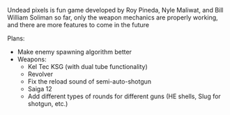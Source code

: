 Undead pixels is fun game developed by Roy Pineda, Nyle Maliwat, and Bill William Soliman
so far, only the weapon mechanics are properly working, and there are more features to come in the future


Plans:
- Make enemy spawning algorithm better
- Weapons:
	- Kel Tec KSG (with dual tube functionality)
	- Revolver
	- Fix the reload sound of semi-auto-shotgun
	- Saiga 12
	- Add different types of rounds for different guns (HE shells, Slug for shotgun, etc.)

